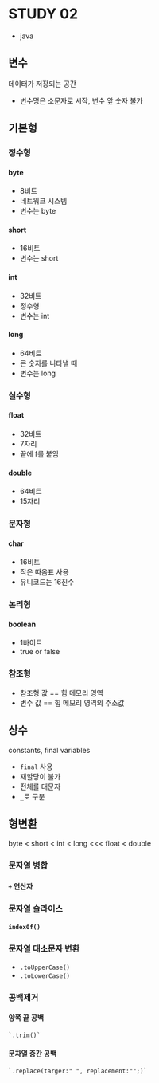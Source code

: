 # STUDY 02
* java

## 변수

데이터가 저장되는 공간

* 변수명은 소문자로 시작, 변수 앞 숫자 불가

## 기본형

### 정수형

#### **byte**
> 
* 8비트
* 네트워크 시스템
* 변수는 byte

#### **short**
> 
* 16비트
* 변수는 short

#### **int**
> 
* 32비트
* 정수형
* 변수는 int

#### **long**
> 
* 64비트
* 큰 숫자를 나타낼 때
* 변수는 long

### 실수형

#### **float**
> 
* 32비트
* 7자리
* 끝에 f를 붙임

#### **double**
> 
* 64비트
* 15자리

### 문자형

#### char
> 
* 16비트
* 작은 따옴표 사용
* 유니코드는 16진수

### 논리형

#### boolean
> 
* 1바이트
* true or false


### 참조형

* 참조형 값 == 힘 메모리 영역
* 변수 값   == 힙 메모리 영역의 주소값


## 상수

constants, final variables

* `final` 사용
* 재할당이 불가
* 전체를 대문자
* `_`로 구분

## 형변환

byte < short < int < long <<< float < double


### 문자열 병합

#### `+` 연산자


### 문자열 슬라이스

#### `index0f()`


### 문자열 대소문자 변환

* `.toUpperCase()`
* `.toLowerCase()`


### 공백제거

#### 양쪽 끝 공백
    `.trim()`

#### 문자열 중간 공백
    `.replace(targer:" ", replacement:"";)`